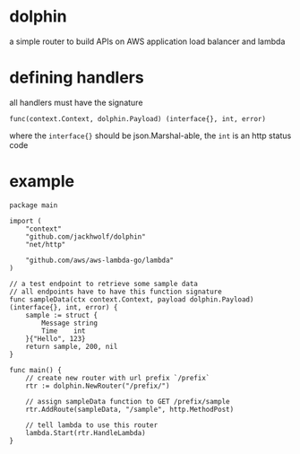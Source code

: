 # dolphin
a simple router to build APIs on AWS application load balancer and lambda

# defining handlers
all handlers must have the signature 
```
func(context.Context, dolphin.Payload) (interface{}, int, error)
```
where the `interface{}` should be json.Marshal-able, the `int` is an http status code

# example
```
package main

import (
	"context"
	"github.com/jackhwolf/dolphin"
	"net/http"

	"github.com/aws/aws-lambda-go/lambda"
)

// a test endpoint to retrieve some sample data
// all endpoints have to have this function signature
func sampleData(ctx context.Context, payload dolphin.Payload) (interface{}, int, error) {
	sample := struct {
		Message string
		Time    int
	}{"Hello", 123}
	return sample, 200, nil
}

func main() {
	// create new router with url prefix `/prefix`
	rtr := dolphin.NewRouter("/prefix/")

	// assign sampleData function to GET /prefix/sample
	rtr.AddRoute(sampleData, "/sample", http.MethodPost)

	// tell lambda to use this router
	lambda.Start(rtr.HandleLambda)
}

```